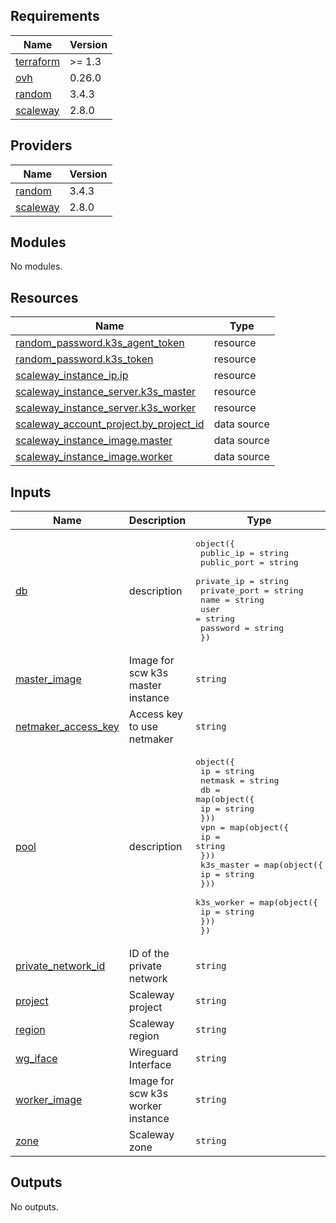 <!-- BEGIN_TF_DOCS -->
## Requirements

| Name | Version |
|------|---------|
| <a name="requirement_terraform"></a> [terraform](#requirement\_terraform) | >= 1.3 |
| <a name="requirement_ovh"></a> [ovh](#requirement\_ovh) | 0.26.0 |
| <a name="requirement_random"></a> [random](#requirement\_random) | 3.4.3 |
| <a name="requirement_scaleway"></a> [scaleway](#requirement\_scaleway) | 2.8.0 |

## Providers

| Name | Version |
|------|---------|
| <a name="provider_random"></a> [random](#provider\_random) | 3.4.3 |
| <a name="provider_scaleway"></a> [scaleway](#provider\_scaleway) | 2.8.0 |

## Modules

No modules.

## Resources

| Name | Type |
|------|------|
| [random_password.k3s_agent_token](https://registry.terraform.io/providers/hashicorp/random/3.4.3/docs/resources/password) | resource |
| [random_password.k3s_token](https://registry.terraform.io/providers/hashicorp/random/3.4.3/docs/resources/password) | resource |
| [scaleway_instance_ip.ip](https://registry.terraform.io/providers/scaleway/scaleway/2.8.0/docs/resources/instance_ip) | resource |
| [scaleway_instance_server.k3s_master](https://registry.terraform.io/providers/scaleway/scaleway/2.8.0/docs/resources/instance_server) | resource |
| [scaleway_instance_server.k3s_worker](https://registry.terraform.io/providers/scaleway/scaleway/2.8.0/docs/resources/instance_server) | resource |
| [scaleway_account_project.by_project_id](https://registry.terraform.io/providers/scaleway/scaleway/2.8.0/docs/data-sources/account_project) | data source |
| [scaleway_instance_image.master](https://registry.terraform.io/providers/scaleway/scaleway/2.8.0/docs/data-sources/instance_image) | data source |
| [scaleway_instance_image.worker](https://registry.terraform.io/providers/scaleway/scaleway/2.8.0/docs/data-sources/instance_image) | data source |

## Inputs

| Name | Description | Type | Default | Required |
|------|-------------|------|---------|:--------:|
| <a name="input_db"></a> [db](#input\_db) | description | <pre>object({<br>    public_ip    = string<br>    public_port  = string<br>    private_ip   = string<br>    private_port = string<br>    name         = string<br>    user         = string<br>    password     = string<br>  })</pre> | n/a | yes |
| <a name="input_master_image"></a> [master\_image](#input\_master\_image) | Image for scw k3s master instance | `string` | n/a | yes |
| <a name="input_netmaker_access_key"></a> [netmaker\_access\_key](#input\_netmaker\_access\_key) | Access key to use netmaker | `string` | n/a | yes |
| <a name="input_pool"></a> [pool](#input\_pool) | description | <pre>object({<br>    ip      = string<br>    netmask = string<br>    db = map(object({<br>      ip = string<br>    }))<br>    vpn = map(object({<br>      ip = string<br>    }))<br>    k3s_master = map(object({<br>      ip = string<br>    }))<br>    k3s_worker = map(object({<br>      ip = string<br>    }))<br>  })</pre> | n/a | yes |
| <a name="input_private_network_id"></a> [private\_network\_id](#input\_private\_network\_id) | ID of the private network | `string` | n/a | yes |
| <a name="input_project"></a> [project](#input\_project) | Scaleway project | `string` | n/a | yes |
| <a name="input_region"></a> [region](#input\_region) | Scaleway region | `string` | n/a | yes |
| <a name="input_wg_iface"></a> [wg\_iface](#input\_wg\_iface) | Wireguard Interface | `string` | n/a | yes |
| <a name="input_worker_image"></a> [worker\_image](#input\_worker\_image) | Image for scw k3s worker instance | `string` | n/a | yes |
| <a name="input_zone"></a> [zone](#input\_zone) | Scaleway zone | `string` | n/a | yes |

## Outputs

No outputs.
<!-- END_TF_DOCS -->